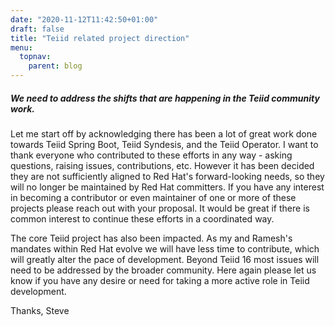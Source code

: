```yaml
---
date: "2020-11-12T11:42:50+01:00"
draft: false
title: "Teiid related project direction"
menu:
  topnav:
    parent: blog
---
```


##### We need to address the shifts that are happening in the Teiid community work. 

<!--more-->

Let me start off by acknowledging there has been a lot of great work done towards Teiid Spring Boot, Teiid Syndesis, and the Teiid Operator.  I want to thank everyone who contributed to these efforts in any way - asking questions, raising issues, contributions, etc.  However it has been decided they are not sufficiently aligned to Red Hat's forward-looking needs, so they will no longer be maintained by Red Hat committers.  If you have any interest in becoming a contributor or even maintainer of one or more of these projects please reach out with your proposal.  It would be great if there is common interest to continue these efforts in a coordinated way.

The core Teiid project has also been impacted.  As my and Ramesh's mandates within Red Hat evolve we will have less time to contribute, which will greatly alter the pace of development.  Beyond Teiid 16 most issues will need to be addressed by the broader community.  Here again please let us know if you have any desire or need for taking a more active role in Teiid development.

Thanks,
Steve
